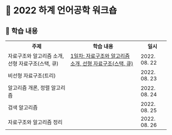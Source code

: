 # :owl: 2022 하계 언어공학 워크숍

## :tada: 학습 내용

<table>
    <tr>
        <th> 주제 </th>
        <th> 학습 내용 </th>
        <th> 일시 </th>
    </tr>
    <tr>
        <td> 자료구조와 알고리즘 소개, 선형 자료구조(스택, 큐) </td>
        <td> <a href="https://bit.ly/3QJfSFp"> 1일차: 자료구조와 알고리즘 소개, 선형 자료구조(스택, 큐) </a> </td>
        <td> 2022. 08. 22 </td>
    </tr>
    <tr>
        <td> 비선형 자료구조(트리) </td>
        <td> <a href=""> </a> </td>
        <td> 2022. 08. 23 </td>
    </tr>
    <tr>
        <td> 알고리즘 개론, 정렬 알고리즘 </td>
        <td> <a href=""> </a> </td>
        <td> 2022. 08. 24 </td>
    </tr>
    <tr>
        <td> 검색 알고리즘 </td>
        <td> <a href=""> </a> </td>
        <td> 2022. 08. 25 </td>
    </tr>
    <tr>
        <td> 자료구조와 알고리즘 정리 </td>
        <td> <a href=""> </a> </td>
        <td> 2022. 08. 26 </td>
    </tr>                
</table>
